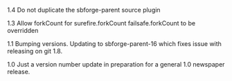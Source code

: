 1.4
Do not duplicate the sbforge-parent source plugin

1.3
Allow forkCount for surefire.forkCount failsafe.forkCount to be overridden

1.1
Bumping versions.
Updating to sbforge-parent-16 which fixes issue with releasing on git 1.8.

1.0
Just a version number update in preparation for a general 1.0 newspaper release.